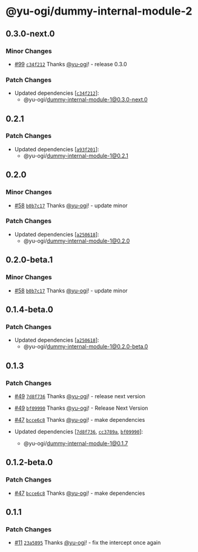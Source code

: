 # @yu-ogi/dummy-internal-module-2

## 0.3.0-next.0

### Minor Changes

- [#99](https://github.com/yu-ogi/nx-workspace-minimal/pull/99) [`c34f212`](https://github.com/yu-ogi/nx-workspace-minimal/commit/c34f212e8b74a7da4cf5d935f2cc9699221ae42c) Thanks [@yu-ogi](https://github.com/yu-ogi)! - release 0.3.0

### Patch Changes

- Updated dependencies [[`c34f212`](https://github.com/yu-ogi/nx-workspace-minimal/commit/c34f212e8b74a7da4cf5d935f2cc9699221ae42c)]:
  - @yu-ogi/dummy-internal-module-1@0.3.0-next.0

## 0.2.1

### Patch Changes

- Updated dependencies [[`a93f201`](https://github.com/yu-ogi/nx-workspace-minimal/commit/a93f201033e7afcb40d3b296b2b25baa9cafec74)]:
  - @yu-ogi/dummy-internal-module-1@0.2.1

## 0.2.0

### Minor Changes

- [#58](https://github.com/yu-ogi/nx-workspace-minimal/pull/58) [`b0b7c17`](https://github.com/yu-ogi/nx-workspace-minimal/commit/b0b7c172be9708d48fd4448616a06e1b180e1dc0) Thanks [@yu-ogi](https://github.com/yu-ogi)! - update minor

### Patch Changes

- Updated dependencies [[`a250618`](https://github.com/yu-ogi/nx-workspace-minimal/commit/a2506188855a38f2481117285ec0cb40eb458825)]:
  - @yu-ogi/dummy-internal-module-1@0.2.0

## 0.2.0-beta.1

### Minor Changes

- [#58](https://github.com/yu-ogi/nx-workspace-minimal/pull/58) [`b0b7c17`](https://github.com/yu-ogi/nx-workspace-minimal/commit/b0b7c172be9708d48fd4448616a06e1b180e1dc0) Thanks [@yu-ogi](https://github.com/yu-ogi)! - update minor

## 0.1.4-beta.0

### Patch Changes

- Updated dependencies [[`a250618`](https://github.com/yu-ogi/nx-workspace-minimal/commit/a2506188855a38f2481117285ec0cb40eb458825)]:
  - @yu-ogi/dummy-internal-module-1@0.2.0-beta.0

## 0.1.3

### Patch Changes

- [#49](https://github.com/yu-ogi/nx-workspace-minimal/pull/49) [`7d8f736`](https://github.com/yu-ogi/nx-workspace-minimal/commit/7d8f7368fe4457dd653e5063edf4f4177d9be99e) Thanks [@yu-ogi](https://github.com/yu-ogi)! - release next version

- [#49](https://github.com/yu-ogi/nx-workspace-minimal/pull/49) [`bf09990`](https://github.com/yu-ogi/nx-workspace-minimal/commit/bf0999090f0f56a80f3ce37566133130d5f4c3dc) Thanks [@yu-ogi](https://github.com/yu-ogi)! - Release Next Version

- [#47](https://github.com/yu-ogi/nx-workspace-minimal/pull/47) [`bcce6c8`](https://github.com/yu-ogi/nx-workspace-minimal/commit/bcce6c8768406b60b89bf6f9a4c244e2055cf076) Thanks [@yu-ogi](https://github.com/yu-ogi)! - make dependencies

- Updated dependencies [[`7d8f736`](https://github.com/yu-ogi/nx-workspace-minimal/commit/7d8f7368fe4457dd653e5063edf4f4177d9be99e), [`cc3789a`](https://github.com/yu-ogi/nx-workspace-minimal/commit/cc3789a729be0a591b1820a40ed5d64ba6040025), [`bf09990`](https://github.com/yu-ogi/nx-workspace-minimal/commit/bf0999090f0f56a80f3ce37566133130d5f4c3dc)]:
  - @yu-ogi/dummy-internal-module-1@0.1.7

## 0.1.2-beta.0

### Patch Changes

- [#47](https://github.com/yu-ogi/nx-workspace-minimal/pull/47) [`bcce6c8`](https://github.com/yu-ogi/nx-workspace-minimal/commit/bcce6c8768406b60b89bf6f9a4c244e2055cf076) Thanks [@yu-ogi](https://github.com/yu-ogi)! - make dependencies

## 0.1.1

### Patch Changes

- [#11](https://github.com/yu-ogi/nx-workspace-minimal/pull/11) [`23a5895`](https://github.com/yu-ogi/nx-workspace-minimal/commit/23a58957ce66d873e9596bd55b9ccfadee80af61) Thanks [@yu-ogi](https://github.com/yu-ogi)! - fix the intercept once again

